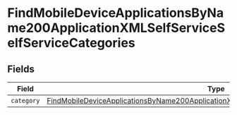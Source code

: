 # FindMobileDeviceApplicationsByName200ApplicationXMLSelfServiceSelfServiceCategories


## Fields

| Field                                                                                                                                                                                                                 | Type                                                                                                                                                                                                                  | Required                                                                                                                                                                                                              | Description                                                                                                                                                                                                           |
| --------------------------------------------------------------------------------------------------------------------------------------------------------------------------------------------------------------------- | --------------------------------------------------------------------------------------------------------------------------------------------------------------------------------------------------------------------- | --------------------------------------------------------------------------------------------------------------------------------------------------------------------------------------------------------------------- | --------------------------------------------------------------------------------------------------------------------------------------------------------------------------------------------------------------------- |
| `category`                                                                                                                                                                                                            | [FindMobileDeviceApplicationsByName200ApplicationXMLSelfServiceSelfServiceCategoriesCategory](../../models/operations/findmobiledeviceapplicationsbyname200applicationxmlselfserviceselfservicecategoriescategory.md) | :heavy_minus_sign:                                                                                                                                                                                                    | N/A                                                                                                                                                                                                                   |